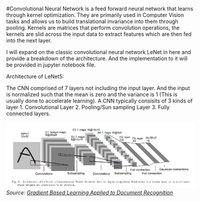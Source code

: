 #Convolutional Neural Network is a feed forward neural network that learns through kernel optimization. They are primarily used in Computer Vision tasks and allows us 
to build translational invariance into them through pooling.
Kernels are matrices that perform convolution operations, the kernels are slid across the input data to extract features which are then fed into the next layer.

I will expand on the classic convolutional neural network LeNet in here and provide a breakdown of the architecture. And the implementation to it will be
provided in jupyter notebook file.

Architecture of LeNet5:

The CNN comprised of 7 layers not including the input layer. And the input is normalized such that the mean is zero and the variance is 1 (This is usually done to accelerate learning). A CNN typically consisits of 3 kinds of layer 1. Convolutional Layer 2. Pooling/Sun sampling Layer 3. Fully connected layers.

![LeNet-5 Architecture](Screenshot%202025-05-03%20191016.png)
*Source: [Gradient Based Learning Applied to Document Recognition](https://example.com)*










